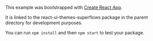 This example was bootstrapped with [Create React App](https://github.com/facebook/create-react-app).

It is linked to the react-ui-themes-superflows package in the parent directory for development purposes.

You can run `npm install` and then `npm start` to test your package.
